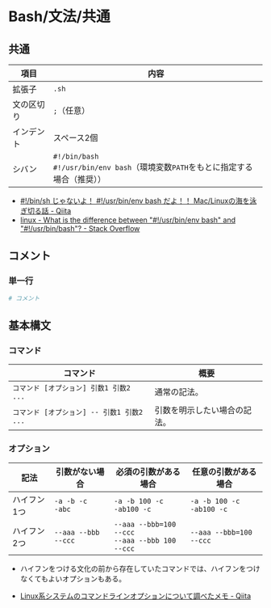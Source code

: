 # Bash/文法/共通

## 共通

| 項目       | 内容                                                         |
| ---------- | ------------------------------------------------------------ |
| 拡張子     | `.sh`                                                        |
| 文の区切り | `;`（任意）                                                  |
| インデント | スペース2個                                                  |
| シバン     | `#!/bin/bash`<br />`#!/usr/bin/env bash`（環境変数`PATH`をもとに指定する場合（推奨）） |

- [#!/bin/sh じゃないよ！ #!/usr/bin/env bash だよ！！ Mac/Linuxの海を泳ぎ切る話 - Qiita](https://qiita.com/taiyodayo/items/3b470dbb3b54d09d63e8)
- [linux - What is the difference between "#!/usr/bin/env bash" and "#!/usr/bin/bash"? - Stack Overflow](https://stackoverflow.com/questions/16365130/what-is-the-difference-between-usr-bin-env-bash-and-usr-bin-bash)

## コメント

### 単一行

```bash
# コメント
```

## 基本構文

### コマンド

| コマンド                                   | 概要                         |
| ------------------------------------------ | ---------------------------- |
| `コマンド [オプション] 引数1 引数2 ...`    | 通常の記法。                 |
| `コマンド [オプション] -- 引数1 引数2 ...` | 引数を明示したい場合の記法。 |

### オプション

| 記法        | 引数がない場合         | 必須の引数がある場合                                 | 任意の引数がある場合            |
| ----------- | ---------------------- | ---------------------------------------------------- | ------------------------------- |
| ハイフン1つ | `-a -b -c`<br />`-abc` | `-a -b 100 -c`<br />`-ab100 -c`                      | `-a -b 100 -c`<br />`-ab100 -c` |
| ハイフン2つ | `--aaa --bbb --ccc`    | `--aaa --bbb=100 --ccc`<br />`--aaa --bbb 100 --ccc` | `--aaa --bbb=100 --ccc`         |

- ハイフンをつける文化の前から存在していたコマンドでは、ハイフンをつけなくてもよいオプションもある。

- [Linux系システムのコマンドラインオプションについて調べたメモ - Qiita](https://qiita.com/rubytomato@github/items/2ee2fd4127eadc1f1193)
